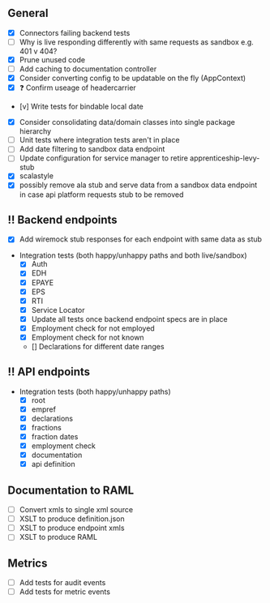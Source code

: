 
## General

- [x] Connectors failing backend tests
- [ ] Why is live responding differently with same requests as sandbox e.g. 401 v 404?
- [x] Prune unused code
- [ ] Add caching to documentation controller
- [x] Consider converting config to be updatable on the fly (AppContext)
- [x] :question: Confirm useage of headercarrier
- [v] Write tests for bindable local date
- [x] Consider consolidating data/domain classes into single package hierarchy
- [ ] Unit tests where integration tests aren't in place
- [ ] Add date filtering to sandbox data endpoint
- [ ] Update configuration for service manager to retire apprenticeship-levy-stub
- [x] scalastyle
- [x] possibly remove ala stub and serve data from a sandbox data endpoint in case api platform requests stub to be removed

## :bangbang: Backend endpoints
- [x] Add wiremock stub responses for each endpoint with same data as stub
- Integration tests (both happy/unhappy paths and both live/sandbox)
  - [x] Auth
  - [x] EDH
  - [x] EPAYE
  - [x] EPS
  - [x] RTI
  - [x] Service Locator
  - [x] Update all tests once backend endpoint specs are in place
  - [x] Employment check for not employed
  - [x] Employment check for not known
  - [] Declarations for different date ranges

## :bangbang: API endpoints
- Integration tests (both happy/unhappy paths)
  - [x] root
  - [x] empref
  - [x] declarations
  - [x] fractions
  - [x] fraction dates
  - [x] employment check
  - [x] documentation
  - [x] api definition

## Documentation to RAML
- [ ] Convert xmls to single xml source
- [ ] XSLT to produce definition.json
- [ ] XSLT to produce endpoint xmls
- [ ] XSLT to produce RAML

## Metrics
- [ ] Add tests for audit events
- [ ] Add tests for metric events
